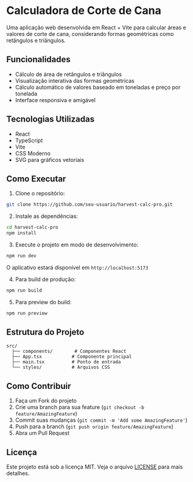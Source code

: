 # Calculadora de Corte de Cana

Uma aplicação web desenvolvida em React + Vite para calcular áreas e valores de corte de cana, considerando formas geométricas como retângulos e triângulos.

## Funcionalidades

- Cálculo de área de retângulos e triângulos
- Visualização interativa das formas geométricas
- Cálculo automático de valores baseado em toneladas e preço por tonelada
- Interface responsiva e amigável

## Tecnologias Utilizadas

- React
- TypeScript
- Vite
- CSS Moderno
- SVG para gráficos vetoriais

## Como Executar

1. Clone o repositório:
```bash
git clone https://github.com/seu-usuario/harvest-calc-pro.git
```

2. Instale as dependências:
```bash
cd harvest-calc-pro
npm install
```

3. Execute o projeto em modo de desenvolvimento:
```bash
npm run dev
```

O aplicativo estará disponível em `http://localhost:5173`

4. Para build de produção:
```bash
npm run build
```

5. Para preview do build:
```bash
npm run preview
```

## Estrutura do Projeto

```
src/
  ├── components/        # Componentes React
  ├── App.tsx           # Componente principal
  ├── main.tsx          # Ponto de entrada
  └── styles/           # Arquivos CSS
```

## Como Contribuir

1. Faça um Fork do projeto
2. Crie uma branch para sua feature (`git checkout -b feature/AmazingFeature`)
3. Commit suas mudanças (`git commit -m 'Add some AmazingFeature'`)
4. Push para a branch (`git push origin feature/AmazingFeature`)
5. Abra um Pull Request

## Licença

Este projeto está sob a licença MIT. Veja o arquivo [LICENSE](LICENSE) para mais detalhes.
